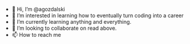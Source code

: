 - 👋 Hi, I’m @agozdalski
- 👀 I’m interested in learning how to eventually turn coding into a career
- 🌱 I’m currently learning anything and everything.
- 💞️ I’m looking to collaborate on read above.
- 📫 How to reach me 

<!---
agozdalski/agozdalski is a ✨ special ✨ repository because its `README.md` (this file) appears on your GitHub profile.
You can click the Preview link to take a look at your changes.
--->
